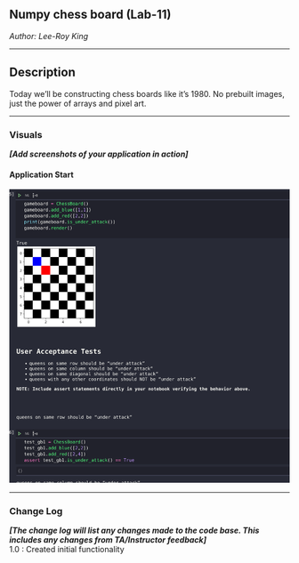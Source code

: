 ## Numpy chess board (Lab-11)
*Author: Lee-Roy King*

----

## Description
Today we’ll be constructing chess boards like it’s 1980.
No prebuilt images, just the power of arrays and pixel art.

---

### Visuals
***[Add screenshots of your application in action]***

#### Application Start
![Image 1](./numpy_11/numpychess.png)

---

### Change Log
***[The change log will list any changes made to the code base. This includes any changes from TA/Instructor feedback]***  
1.0 : Created initial functionality